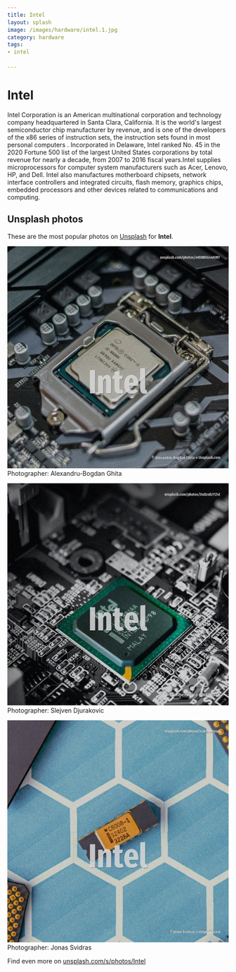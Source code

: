 ```yaml
---
title: Intel
layout: splash
image: /images/hardware/intel.1.jpg
category: hardware
tags:
- intel

---
```

# Intel

Intel Corporation is an American multinational corporation and technology company headquartered in  Santa Clara, California. It is the world's largest semiconductor chip manufacturer by revenue, and is one of the developers  of the x86 series of instruction sets, the instruction sets found in most personal computers . Incorporated in Delaware, Intel ranked No. 45 in the 2020 Fortune 500 list of the largest United States corporations by total revenue for  nearly a decade, from 2007 to 2016 fiscal years.Intel supplies microprocessors for computer system  manufacturers such as Acer, Lenovo, HP, and Dell. Intel also manufactures motherboard chipsets, network interface controllers and integrated  circuits, flash memory, graphics chips, embedded processors and other devices related to  communications and computing. 

 
## Unsplash photos
These are the most popular photos on [Unsplash](https://unsplash.com) for **Intel**.
 
![Intel](/images/hardware/intel.1.jpg)
Photographer:  Alexandru-Bogdan Ghita
 
![Intel](/images/hardware/intel.2.jpg)
Photographer:  Slejven Djurakovic
 
![Intel](/images/hardware/intel.3.jpg)
Photographer:  Jonas Svidras
 
Find even more on [unsplash.com/s/photos/Intel](https://unsplash.com/s/photos/Intel)
 
